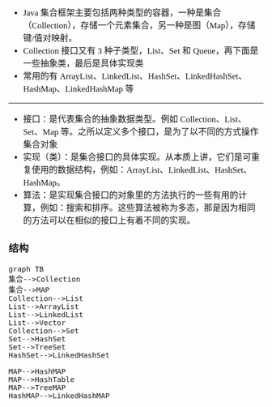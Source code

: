 <span  style="font-family: Simsun,serif; font-size: 17px; ">

- Java 集合框架主要包括两种类型的容器，一种是集合（Collection），存储一个元素集合，另一种是图（Map），存储键/值对映射。
- Collection 接口又有 3 种子类型，List、Set 和 Queue，再下面是一些抽象类，最后是具体实现类
- 常用的有 ArrayList、LinkedList、HashSet、LinkedHashSet、HashMap、LinkedHashMap 等

---

- 接口：是代表集合的抽象数据类型。例如 Collection、List、Set、Map 等。之所以定义多个接口，是为了以不同的方式操作集合对象
- 实现（类）：是集合接口的具体实现。从本质上讲，它们是可重复使用的数据结构，例如：ArrayList、LinkedList、HashSet、HashMap。
- 算法：是实现集合接口的对象里的方法执行的一些有用的计算，例如：搜索和排序。这些算法被称为多态，那是因为相同的方法可以在相似的接口上有着不同的实现。

### 结构

```
graph TB 
集合-->Collection
集合-->MAP
Collection-->List
List-->ArrayList
List-->LinkedList
List-->Vector
Collection-->Set
Set-->HashSet
Set-->TreeSet
HashSet-->LinkedHashSet

MAP-->HashMAP
MAP-->HashTable
MAP-->TreeMAP
HashMAP-->LinkedHashMAP
```

</span>
